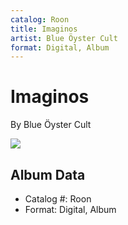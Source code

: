```yaml
---
catalog: Roon
title: Imaginos
artist: Blue Öyster Cult
format: Digital, Album
---
```


# Imaginos

By Blue Öyster Cult

![](../../assets/albumcovers/Blue_Öyster_Cult-Imaginos.png)

## Album Data

- Catalog #: Roon
- Format: Digital, Album

